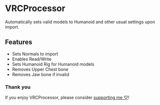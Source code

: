 # VRCProcessor
Automatically sets valid models to Humanoid and other usual settings upon import.

## Features
- Sets Normals to import
- Enables Read/Write
- Sets Humanoid Rig for Humanoid models
- Removes Upper Chest bone
- Removes Jaw bone if invalid

### Thank you
If you enjoy VRCProcessor, please consider [supporting me ♡](https://ko-fi.com/Dreadrith)!